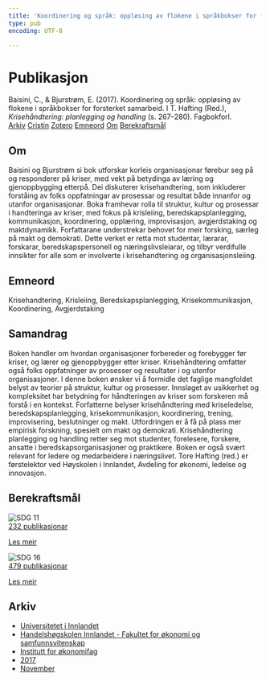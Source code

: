 ```yaml
---
title: 'Koordinering og språk: oppløsing av flokene i språkbokser for forsterket samarbeid'
type: pub
encoding: UTF-8

---
```

<h1>Publikasjon</h1>
<article id="csl-bib-container-V7WBP3WT" class="csl-bib-container">
  <div class="csl-bib-body"> <div class="csl-entry">Baisini, C., &#38; Bjurstrøm, E. (2017). Koordinering og språk: oppløsing av flokene i språkbokser for forsterket samarbeid. I T. Hafting (Red.), <i>Krisehåndtering: planlegging og handling</i> (s. 267–280). Fagbokforl.</div> </div>
  <div class="csl-bib-buttons">
    <a href="#taxonomy-article-V7WBP3WT" alt="archive" class="csl-bib-button">Arkiv</a>
    <a href="https://app.cristin.no/results/show.jsf?id=1514288" alt="Cristin" class="csl-bib-button">Cristin</a>
    <a href="http://zotero.org/groups/5881554/items/V7WBP3WT" alt="Zotero" class="csl-bib-button">Zotero</a>
    <a href="#keywords-article-V7WBP3WT" alt="keywords" class="csl-bib-button">Emneord</a>
    <a href="#about-article-V7WBP3WT" alt="about_pub" class="csl-bib-button">Om</a>
    <a href="#sdg-article-V7WBP3WT" alt="sdg" class="csl-bib-button">Berekraftsmål</a>
  </div>
  <div id="csl-bib-meta-container-V7WBP3WT"></div>
</article>
<div id="csl-bib-meta-V7WBP3WT" class="csl-bib-meta">
  <article id="about-article-V7WBP3WT" class="about_pub-article">
    <h1>Om</h1>
    Baisini og Bjurstrøm si bok utforskar korleis organisasjonar førebur seg på og responderer på kriser, med vekt på betydinga av læring og gjenoppbygging etterpå. Dei diskuterer krisehandtering, som inkluderer forståing av folks oppfatningar av prosessar og resultat både innanfor og utanfor organisasjonar. Boka framhevar rolla til struktur, kultur og prosessar i handteringa av kriser, med fokus på krisleiing, beredskapsplanlegging, kommunikasjon, koordinering, opplæring, improvisasjon, avgjerdstaking og maktdynamikk. Forfattarane understrekar behovet for meir forsking, særleg på makt og demokrati. Dette verket er retta mot studentar, lærarar, forskarar, beredskapspersonell og næringslivsleiarar, og tilbyr verdifulle innsikter for alle som er involverte i krisehandtering og organisasjonsleiing.
  </article>
  <article id="keywords-article-V7WBP3WT" class="keywords-article">
    <h1>Emneord</h1>
    Krisehandtering, Krisleiing, Beredskapsplanlegging, Krisekommunikasjon, Koordinering, Avgjerdstaking
  </article>
  <article id="abstract-article-V7WBP3WT" class="abstract-article">
    <h1>Samandrag</h1>
    Boken handler om hvordan organisasjoner forbereder og forebygger før kriser, og lærer og gjenoppbygger etter kriser. Krisehåndtering omfatter også folks oppfatninger av prosesser og resultater i og utenfor organisasjoner. I denne boken ønsker vi å formidle det faglige mangfoldet belyst av teorier på struktur, kultur og prosesser. Innslaget av usikkerhet og kompleksitet har betydning for håndteringen av kriser som forskeren må forstå i en kontekst. Forfatterne belyser krisehåndtering med kriseledelse, beredskapsplanlegging, krisekommunikasjon, koordinering, trening, improvisering, beslutninger og makt. Utfordringen er å få på plass mer empirisk forskning, spesielt om makt og demokrati. Krisehåndtering planlegging og handling retter seg mot studenter, forelesere, forskere, ansatte i beredskapsorganisasjoner og praktikere. Boken er også svært relevant for ledere og medarbeidere i næringslivet. Tore Hafting (red.) er førstelektor ved Høyskolen i Innlandet, Avdeling for økonomi, ledelse og innovasjon.
  </article>
  <article id="sdg-article-V7WBP3WT" class="sdg-article">
    <h1>Berekraftsmål</h1>
    <div class="sdg-container"><div id="sdg11" class="sdg">
        <img src="{{< params subfolder >}}images/sdg/sdg11_nn.png" class="image" alt="SDG 11">
        <div class="sdg-overlay">
          <a href="{{< params subfolder >}}nn/archive/?sdg=11#archive" class="sdg-publication-count"><span>232</span> publikasjonar</a>
          <p><a href="https://fn.no/om-fn/fns-baerekraftsmaal/baerekraftige-byer-og-lokalsamfunn?lang=nno-NO" class="sdg-read-more">Les meir</a></p>
        </div>
      </div> <div id="sdg16" class="sdg">
        <img src="{{< params subfolder >}}images/sdg/sdg16_nn.png" class="image" alt="SDG 16">
        <div class="sdg-overlay">
          <a href="{{< params subfolder >}}nn/archive/?sdg=16#archive" class="sdg-publication-count"><span>479</span> publikasjonar</a>
          <p><a href="https://fn.no/om-fn/fns-baerekraftsmaal/fred-rettferdighet-og-velfungerende-institusjoner?lang=nno-NO" class="sdg-read-more">Les meir</a></p>
        </div>
      </div></div>
  </article>
  <article id="taxonomy-article-V7WBP3WT" class="taxonomy-article">
    <h1>Arkiv</h1>
    <ul>
      <li><a href="{{< params subfolder >}}nn/archive/?key=3DCRN523">Universitetet i Innlandet</a></li>
      <li><a href="{{< params subfolder >}}nn/archive/?key=DU8Q9LN9">Handelshøgskolen Innlandet - Fakultet for økonomi og samfunnsvitenskap</a></li>
      <li><a href="{{< params subfolder >}}nn/archive/?key=3IQA89I8">Institutt for økonomifag</a></li>
      <li><a href="{{< params subfolder >}}nn/archive/?key=XK3XPH22">2017</a></li>
      <li><a href="{{< params subfolder >}}nn/archive/?key=65AQW324">November</a></li>
    </ul>
  </article>
</div>
